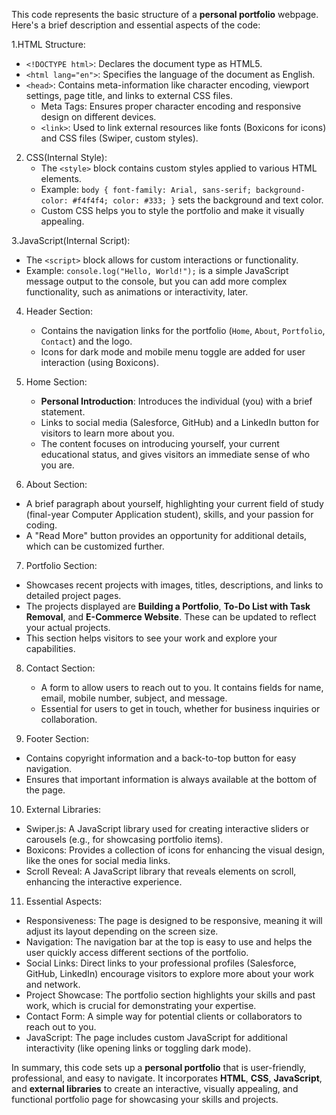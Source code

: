 This code represents the basic structure of a **personal portfolio** webpage. Here's a brief description and essential aspects of the code:

1.HTML Structure:
   - `<!DOCTYPE html>`: Declares the document type as HTML5.
   - `<html lang="en">`: Specifies the language of the document as English.
   - `<head>`: Contains meta-information like character encoding, viewport settings, page title, and links to external CSS files.
     - Meta Tags: Ensures proper character encoding and responsive design on different devices.
     - `<link>`: Used to link external resources like fonts (Boxicons for icons) and CSS files (Swiper, custom styles).
   
2. CSS(Internal Style):
   - The `<style>` block contains custom styles applied to various HTML elements.
   - Example: `body { font-family: Arial, sans-serif; background-color: #f4f4f4; color: #333; }` sets the background and text color.
   - Custom CSS helps you to style the portfolio and make it visually appealing.

 3.JavaScript(Internal Script):
   - The `<script>` block allows for custom interactions or functionality.
   - Example: `console.log("Hello, World!");` is a simple JavaScript message output to the console, but you can add more complex functionality, such as animations or interactivity, later.

4. Header Section:
   - Contains the navigation links for the portfolio (`Home`, `About`, `Portfolio`, `Contact`) and the logo.
   - Icons for dark mode and mobile menu toggle are added for user interaction (using Boxicons).

5. Home Section:
   - **Personal Introduction**: Introduces the individual (you) with a brief statement.
   - Links to social media (Salesforce, GitHub) and a LinkedIn button for visitors to learn more about you.
   - The content focuses on introducing yourself, your current educational status, and gives visitors an immediate sense of who you are.

 6. About Section:
   - A brief paragraph about yourself, highlighting your current field of study (final-year Computer Application student), skills, and your passion for coding.
   - A "Read More" button provides an opportunity for additional details, which can be customized further.

 7. Portfolio Section:
   - Showcases recent projects with images, titles, descriptions, and links to detailed project pages.
   - The projects displayed are **Building a Portfolio**, **To-Do List with Task Removal**, and **E-Commerce Website**. These can be updated to reflect your actual projects.
   - This section helps visitors to see your work and explore your capabilities.

8. Contact Section:
   - A form to allow users to reach out to you. It contains fields for name, email, mobile number, subject, and message.
   - Essential for users to get in touch, whether for business inquiries or collaboration.

 9. Footer Section:
   - Contains copyright information and a back-to-top button for easy navigation.
   - Ensures that important information is always available at the bottom of the page.

 10. External Libraries:
   - Swiper.js: A JavaScript library used for creating interactive sliders or carousels (e.g., for showcasing portfolio items).
   - Boxicons: Provides a collection of icons for enhancing the visual design, like the ones for social media links.
   - Scroll Reveal: A JavaScript library that reveals elements on scroll, enhancing the interactive experience.

 11. Essential Aspects:
   - Responsiveness: The page is designed to be responsive, meaning it will adjust its layout depending on the screen size.
   - Navigation: The navigation bar at the top is easy to use and helps the user quickly access different sections of the portfolio.
   - Social Links: Direct links to your professional profiles (Salesforce, GitHub, LinkedIn) encourage visitors to explore more about your work and network.
   - Project Showcase: The portfolio section highlights your skills and past work, which is crucial for demonstrating your expertise.
   - Contact Form: A simple way for potential clients or collaborators to reach out to you.
   - JavaScript: The page includes custom JavaScript for additional interactivity (like opening links or toggling dark mode).

In summary, this code sets up a **personal portfolio** that is user-friendly, professional, and easy to navigate. It incorporates **HTML**, **CSS**, **JavaScript**, and **external libraries** to create an interactive, visually appealing, and functional portfolio page for showcasing your skills and projects.
